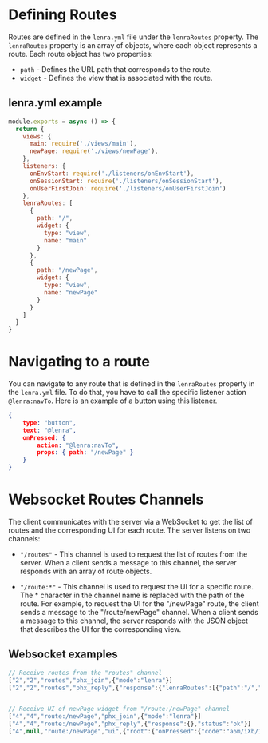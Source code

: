 # Defining Routes

Routes are defined in the `lenra.yml` file under the `lenraRoutes` property. The `lenraRoutes` property is an array of objects, where each object represents a route. Each route object has two properties:

- `path` - Defines the URL path that corresponds to the route.
- `widget` - Defines the view that is associated with the route.

## lenra.yml example

```js
module.exports = async () => {
  return {
    views: {
      main: require('./views/main'),
      newPage: require('./views/newPage'),
    },
    listeners: {
      onEnvStart: require('./listeners/onEnvStart'),
      onSessionStart: require('./listeners/onSessionStart'),
      onUserFirstJoin: require('./listeners/onUserFirstJoin')
    },
    lenraRoutes: [
      {
        path: "/",
        widget: {
          type: "view",
          name: "main"
        }
      },
      {
        path: "/newPage",
        widget: {
          type: "view",
          name: "newPage"
        }
      }
    ]
  }
}
```

# Navigating to a route

You can navigate to any route that is defined in the `lenraRoutes` property in the `lenra.yml` file. To do that, you have to call the specific listener action `@lenra:navTo`. Here is an example of a button using this listener.

```json
{
    type: "button",
    text: "@lenra",
    onPressed: {
        action: "@lenra:navTo",
        props: { path: "/newPage" }
    }
}
```

# Websocket Routes Channels

The client communicates with the server via a WebSocket to get the list of routes and the corresponding UI for each route. The server listens on two channels:

- `"/routes"` - This channel is used to request the list of routes from the server. When a client sends a message to this channel, the server responds with an array of route objects.

- `"/route:*"` - This channel is used to request the UI for a specific route. The * character in the channel name is replaced with the path of the route. For example, to request the UI for the "/newPage" route, the client sends a message to the "/route/newPage" channel. When a client sends a message to this channel, the server responds with the JSON object that describes the UI for the corresponding view.

## Websocket examples

```js
// Receive routes from the "routes" channel
["2","2","routes","phx_join",{"mode":"lenra"}]
["2","2","routes","phx_reply",{"response":{"lenraRoutes":[{"path":"/","widget":{"name":"main","type":"view"}},{"path":"/newPage","widget":{"name":"newPage","type":"view"}}]},"status":"ok"}]


// Receive UI of newPage widget from "/route:/newPage" channel
["4","4","route:/newPage","phx_join",{"mode":"lenra"}]
["4","4","route:/newPage","phx_reply",{"response":{},"status":"ok"}]
["4",null,"route:/newPage","ui",{"root":{"onPressed":{"code":"a6m/iXb/1L+ZgPNXqP/GDImbKoRQE9HcgD1AuhK6XPE="},"text":"NEW PAGE","type":"button"}}]
```